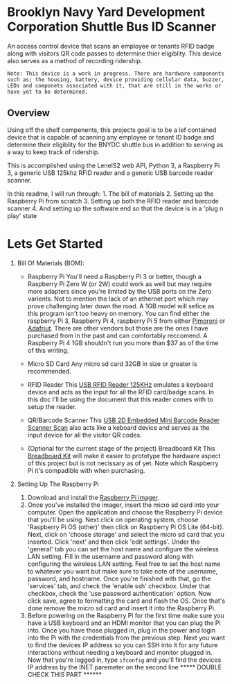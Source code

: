 Brooklyn Navy Yard Development Corporation Shuttle Bus ID Scanner
==================================================================

An access control device that scans an employee or tenants RFID badge along 
with visitors QR code passes to determine thier eligiblity. This device also 
serves as a method of recording ridership.

`Note: This device is a work in progress. There are hardware components such as; the housing, battery, device providing cellular data, buzzer, LEDs and componets associated with it, that are still in the works or have yet to be determined. `

## Overview
Using off the shelf compenents, this projects goal is to be a lef contained device that is capable of scanning any employee or tenant ID badge and determine their eligiblity for the BNYDC shuttle bus in addition to serving as a way to keep track of ridership. 

This is accomplished using the LenelS2 web API, Python 3, a Raspberry Pi 3, a generic USB 125khz RFID reader and a generic USB barcode reader scanner. 

In this readme, I will run through:
    1. The bill of materials
    2. Setting up the Raspberry Pi from scratch
    3. Setting up both the RFID reader and barcode scanner
    4. And setting up the software end so that the device is in a 'plug n play' state

# Lets Get Started

1. Bill Of Materials (BOM):

    * Raspberry Pi
        You'll need a Raspberry Pi 3 or better, though a Raspberry Pi Zero W (or 2W) could work as well but may require more adapters since you're limited by the USB ports on the Zero varients. Not to mention the lack of an ethernet port which may prove challenging later down the road. A 1GB model will sefice as this program isn't too heavy on memory. You can find either the raspberry Pi 3, Raspberry Pi 4, raspberry Pi 5 from either [Pimoroni](https://shop.pimoroni.com/) or [Adafriut](https://www.adafruit.com/). There are other vendors but those are the ones I have purchased from in the past and can comfortably reccomend.
        A Raspberry Pi 4 1GB shouldn't run you more than $37 as of the time of this writing.
    
    * Micro SD Card
        Any micro sd card 32GB in size or greater is recommended.

    * RFID Reader 
        This [USB RFID Reader 125KHz](https://www.amazon.com/gp/product/B083KMYRZ5/ref=ppx_yo_dt_b_search_asin_title?ie=UTF8&th=1) emulates a keyboard device and acts as the input for all the RFID card/badge scans. In this doc I'll be using the document that this reader comes with to setup the reader.
    
    * QR/Barcode Scanner
        This [USB 2D Embedded Mini Barcode Reader Scanner Scan](https://www.amazon.com/Embedded-Barcode-Scanner-Symcode-Computer/dp/B08SQBDT4W/ref=psdc_15327871_t1_B07CHGLY2W?th=1) also acts like a keboard device and serves as the input device for all the visitor QR codes. 
    
    * (Optional for the current stage of the project) Breadboard Kit
        This [Breadboard Kit](https://www.amazon.com/gp/product/B07ZYR7R8X/ref=ppx_yo_dt_b_search_asin_title?ie=UTF8&th=1) will make it easier to prototype the hardware aspect of this project but is not necissary as of yet. Note which Raspberry Pi it's compadible with when purchasing.

2. Setting Up The Raspberry Pi
    1. Download and install the [Raspberry Pi imager](https://www.raspberrypi.com/software/).
    2. Once you've installed the imager, insert the micro sd card into your computer. Open the application and choose the Raspberry Pi device that you'll be using. Next click on operating system, choose 'Raspberry Pi OS (other)' then click on Raspberry Pi OS Lite (64-bit). Next, click on 'choose storage' and select the micro sd card that you inserted. Click 'next' and then click 'edit settings'. Under the 'general' tab you can set the host name and configure the wireless LAN setting. Fill in the username and password along with configuring the wireless LAN setting. Feel free to set the host name to whatever you want but make sure to take note of the username, password, and hostname. Once you're finished with that, go the 'services' tab, and check the 'enable ssh' checkbox. Under that checkbox, check the 'use password authentication' option.
    Now click save, agree to formatting the card and flash the OS.
    Once that's done remove the micro sd card and insert it into the Raspberry Pi. 
    3. Before powering on the Raspberry Pi for the first time make sure you have a USB keyboard and an HDMI monitor that you can plug the Pi into. Once you have those plugged in, plug in the power and login into the Pi with the credentials from the previous step. Next you want to find the devices IP address so you can SSH into it for any future interactions without needing a keyboard and monitor plugged in. Now that you're logged in, type `ifconfig` and you'll find the devices IP address by the INET paremeter on the second line ***** DOUBLE CHECK THIS PART ******
    

        

